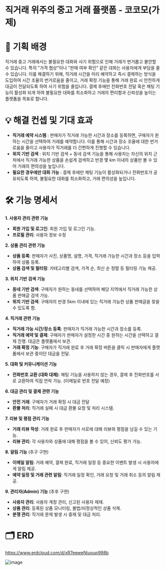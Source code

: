 # 직거래 위주의 중고 거래 플랫폼 - 코코모(가제)

# 📌 기획 배경

직거래 중고 거래에서는 불필요한 대화와 사기 위험으로 인해 거래가 번거롭고 불안할 수 있습니다. 특히 "가격 협상"이나 "판매 여부 확인" 같은 대화는 사용자에게 부담을 줄 수 있습니다. 이를 해결하기 위해, 직거래 시간을 미리 예약하고 즉시 결제하는 방식을 도입하여 시간 조율의 번거로움을 줄이고, 거래 확정 기능을 통해 거래 완료 시 안전하게 대금이 전달되도록 하여 사기 위험을 줄입니다. 결제 후에만 전화번호 전달 혹은 채팅 기능이 활성화 되게 하여 불필요한 대화를 최소화하고 거래의 편리함과 신뢰성을 높이는 플랫폼을 목표로 합니다.

# 💡 해결 컨셉 및 기대 효과

- **직거래 예약 시스템** : 판매자가 직거래 가능한 시간과 장소를 등록하면, 구매자가 원하는 시간을 선택하여 거래를 예약합니다. 이를 통해 시간과 장소 조율에 대한 번거로움을 줄이고 사용자가 직거래를 더 간편하게 진행할 수 있습니다.
- **위치 기반 검색** : 위치 기반 검색 + 동네 검색 기능을 통해 사용자는 자신의 위치 근처에서 직거래 가능한 상품을 손쉽게 검색하고 반경 몇 km 이내의 상품만 볼 수 있어 거래의 편의성을 높입니다.
- **필요한 경우에만 대화 가능** : 결제 후에만 채팅 기능이 활성화되거나 전화번호가 공유되도록 하여, 불필요한 대화를 최소화하고, 거래 편의성을 높입니다.

# 🛠️  기능 명세서

**1. 사용자 관리 관련 기능**

- **회원 가입 및 로그인**: 회원 가입 및 로그인 기능.
- **프로필 관리**: 사용자 정보 수정

**2. 상품 관리 관련 기능**

- **상품 등록**: 판매자가 사진, 상품명, 설명, 가격, 직거래 가능한 시간과 장소 등을 입력하여 상품 등록.
- **상품 검색 및 필터링**: 카테고리별 검색, 가격 순, 최신 순 정렬 등 필터링 기능 제공.

**3. 위치 기반 검색 기능**

- **동네 기반 검색**: 구매자가 원하는 동네를 선택하여 해당 지역에서 직거래 가능한 상품 판매글 검색 가능.
- **위치 기반 검색**: 구매자의 반경 5km 이내에 있는 직거래 가능한 상품 판매글을 찾을 수 있도록 함.

**4. 직거래 관련 기능**

- **직거래 가능 시간/장소 등록**: 판매자가 직거래 가능한 시간과 장소를 등록.
- **직거래 예약 및 결제**: 구매자가 판매자가 설정한 시간 중 원하는 시간을 선택하고 결제 진행. 대금은 플랫폼에서 보관.
- **거래 확정 기능**: 구매자가 직거래 완료 후 거래 확정 버튼을 클릭 시 판매자에게 플랫폼에서 보관 중이던 대금을 전달.

**5. 대화 및 커뮤니케이션 기능**

- **전화번호 교환 (대화 대체)**: 채팅 기능을 사용하지 않는 경우, 결제 후 전화번호를 서로 교환하여 직접 연락 가능. (이메일로 번호 전달 예정)

**6. 대금 관리 및 결제 관련 기능**

- **안전 거래**: 구매자가 거래 확정 시 대금 전달
- **환불 처리**: 직거래 실패 시 대금 환불 요청 및 처리 시스템.

**7. 리뷰 및 평점 관리 기능**

- **거래 리뷰 작성**: 거래 완료 후 판매자가 서로에 대해 리뷰와 평점을 남길 수 있는 기능.
- **리뷰 관리**: 각 사용자와 상품에 대해 평점을 볼 수 있어, 신뢰도 평가 가능.

**8. 알림 기능** (추구 구현)

- **이메일 알림**: 거래 예약, 결제 완료, 직거래 일정 등 중요한 이벤트 발생 시 사용자에게 알림 제공.
- **예약 일정 및 거래 관련 알림**: 직거래 일정 확인, 거래 요청 및 거래 취소 등의 알림 제공.

**9. 관리자(Admin) 기능** (추후 구현)

- **사용자 관리**: 사용자 계정 관리, 신고된 사용자 제재.
- **상품 관리**: 등록된 상품 모니터링, 불법/비정상적인 상품 삭제.
- **분쟁 관리**: 직거래 문제 발생 시 중재 및 대금 처리.

# 🗂️ ERD

https://www.erdcloud.com/d/xR7eeweNiuoup998b

![image](https://github.com/user-attachments/assets/41f6ebc4-2140-4a64-858f-5906ec7f484d)
